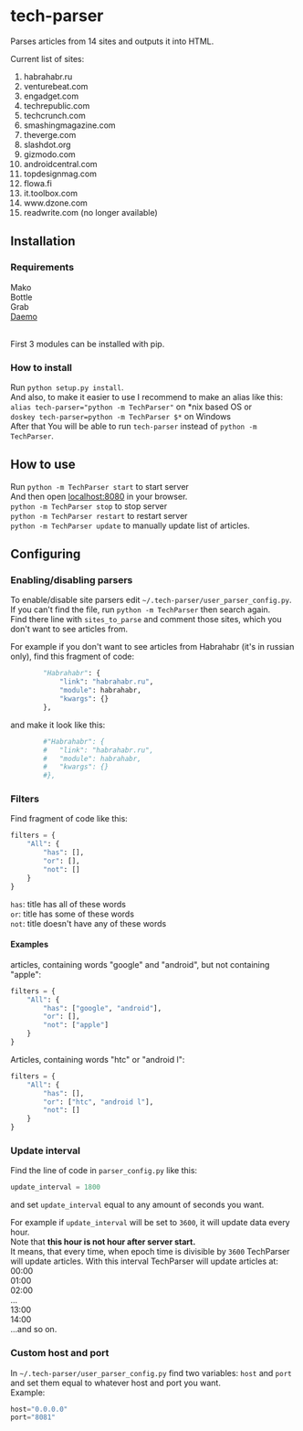 tech-parser
===========

Parses articles from 14 sites and outputs it into HTML.

Current list of sites:
<ol>
	<li>habrahabr.ru</li>
	<li>venturebeat.com</li>
	<li>engadget.com</li>
	<li>techrepublic.com</li>
	<li>techcrunch.com</li>
	<li>smashingmagazine.com</li>
	<li>theverge.com</li>
	<li>slashdot.org</li>
	<li>gizmodo.com</li>
	<li>androidcentral.com</li>
	<li>topdesignmag.com</li>
	<li>flowa.fi</li>
	<li>it.toolbox.com</li>
	<li>www.dzone.com</li>
	<li>readwrite.com (no longer available)</li>
</ol>

## Installation ##
### Requirements ###
Mako<br/>
Bottle<br/>
Grab<br/>
[Daemo](http://github.com/SPython/daemo.git)<br/>
<br/>

First 3 modules can be installed with pip.

### How to install ###
Run ```python setup.py install```.<br/>
And also, to make it easier to use I recommend to make an alias like this:<br/>
```alias tech-parser="python -m TechParser"``` on \*nix based OS or<br/>
```doskey tech-parser=python -m TechParser $*``` on Windows<br/>
After that You will be able to run  ```tech-parser``` instead of ```python -m TechParser```.

## How to use ##
Run ```python -m TechParser start``` to start server<br/>
And then open [localhost:8080](http://localhost:8080) in your browser.<br/>
```python -m TechParser stop``` to stop server<br/>
```python -m TechParser restart``` to restart server<br/>
```python -m TechParser update``` to manually update list of articles.

## Configuring ##
### Enabling/disabling parsers ###
To enable/disable site parsers edit ```~/.tech-parser/user_parser_config.py```.<br/>
If you can't find the file, run ```python -m TechParser``` then search again.<br/>
Find there line with ```sites_to_parse``` and comment those sites, which you don't want to see articles from.<br/>

For example if you don't want to see articles from Habrahabr (it's in russian only), find this fragment of code:

```python
		"Habrahabr": {
			"link": "habrahabr.ru",
			"module": habrahabr,
			"kwargs": {}
		},
```

and make it look like this:

```python
		#"Habrahabr": {
		#	"link": "habrahabr.ru",
		#	"module": habrahabr,
		#	"kwargs": {}
		#},
```

### Filters ###
Find fragment of code like this:
```python
filters = {
	"All": {
		"has": [],
		"or": [],
		"not": []
	}
}
```

```has```: title has all of these words<br/>
```or```: title has some of these words<br/>
```not```: title doesn't have any of these words<br/>

#### Examples ####
articles, containing words "google" and "android", but not containing "apple":
```python
filters = {
	"All": {
		"has": ["google", "android"],
		"or": [],
		"not": ["apple"]
	}
}
```

Articles, containing words "htc" or "android l":
```python
filters = {
	"All": {
		"has": [],
		"or": ["htc", "android l"],
		"not": []
	}
}
```

### Update interval ###
Find the line of code in ```parser_config.py``` like this:

```python
update_interval = 1800
```

and set ```update_interval``` equal to any amount of seconds you want.<br/>

For example if ```update_interval``` will be set to ```3600```, it will update data every hour.<br/>
Note that __this hour is not hour after server start.__<br/>
It means, that every time, when epoch time is divisible by ```3600``` TechParser will update articles.
With this interval TechParser will update articles at:<br/>
00:00<br/>
01:00<br/>
02:00<br/>
...<br/>
13:00<br/>
14:00<br/>
...and so on.


### Custom host and port ###
In ```~/.tech-parser/user_parser_config.py``` find two variables: ```host``` and ```port``` and set them equal to whatever host and port you want.<br/>
Example:
```python
host="0.0.0.0"
port="8081"
```
